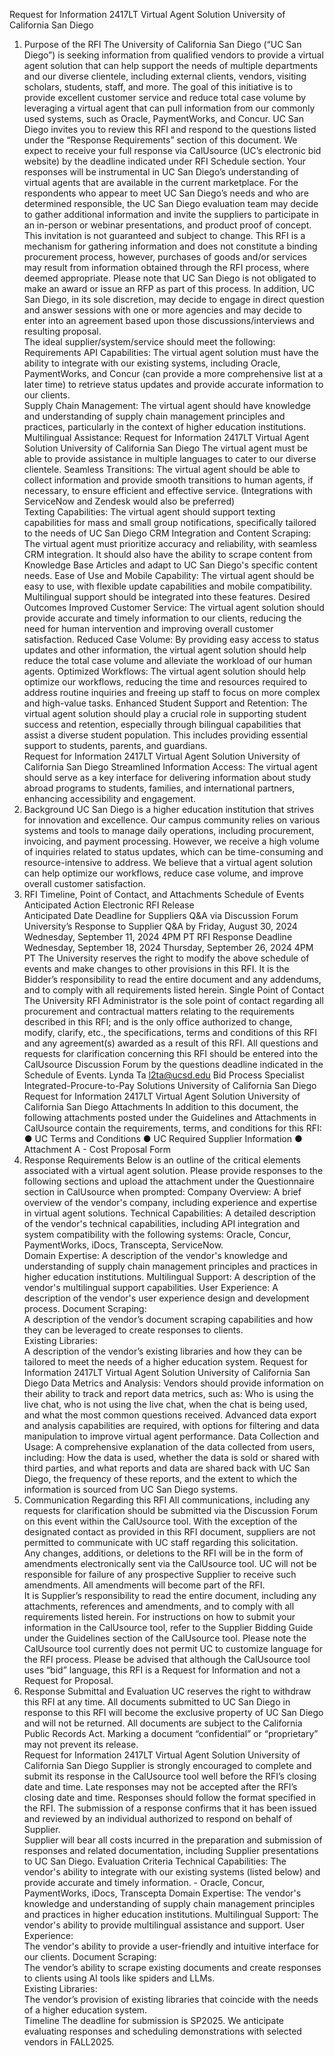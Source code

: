 Request for Information 2417LT 
Virtual Agent Solution 
University of California San Diego 
1. Purpose of the RFI 
The University of California San Diego (“UC San Diego”) is seeking information from qualified vendors to 
provide a virtual agent solution that can help support the needs of multiple departments and our 
diverse clientele, including external clients, vendors, visiting scholars, students, staff, and more. The goal 
of this initiative is to provide excellent customer service and reduce total case volume by leveraging a 
virtual agent that can pull information from our commonly used systems, such as Oracle, 
PaymentWorks, and Concur. 
UC San Diego invites you to review this RFI and respond to the questions listed under the “Response 
Requirements” section of this document. We expect to receive your full response via CalUsource (UC’s 
electronic bid website) by the deadline indicated under RFI Schedule section. Your responses will be 
instrumental in UC San Diego’s understanding of virtual agents that are available in the current 
marketplace. 
For the respondents who appear to meet UC San Diego’s needs and who are determined responsible, 
the UC San Diego evaluation team may decide to gather additional information and invite the suppliers 
to participate in an in-person or webinar presentations, and product proof of concept. This invitation is 
not guaranteed and subject to change. 
This RFI is a mechanism for gathering information and does not constitute a binding procurement 
process, however, purchases of goods and/or services may result from information obtained through 
the RFI process, where deemed appropriate. Please note that UC San Diego is not obligated to make an 
award or issue an RFP as part of this process. In addition, UC San Diego, in its sole discretion, may decide 
to engage in direct question and answer sessions with one or more agencies and may decide to enter 
into an agreement based upon those discussions/interviews and resulting proposal.  
The ideal supplier/system/service should meet the following: 
Requirements 
API Capabilities: 
The virtual agent solution must have the ability to integrate with our existing systems, including Oracle, 
PaymentWorks, and Concur (can provide a more comprehensive list at a later time) to retrieve status 
updates and provide accurate information to our clients.  
Supply Chain Management: 
The virtual agent should have knowledge and understanding of supply chain management principles and 
practices, particularly in the context of higher education institutions. 
Multilingual Assistance: 
Request for Information 2417LT 
Virtual Agent Solution 
University of California San Diego 
The virtual agent must be able to provide assistance in multiple languages to cater to our diverse 
clientele. 
Seamless Transitions: 
The virtual agent should be able to collect information and provide smooth transitions to human agents, 
if necessary, to ensure efficient and effective service. (Integrations with ServiceNow and Zendesk would 
also be preferred)  
Texting Capabilities: 
The virtual agent should support texting capabilities for mass and small group notifications, specifically 
tailored to the needs of UC San Diego 
CRM Integration and Content Scraping: 
The virtual agent must prioritize accuracy and reliability, with seamless CRM integration. It should also 
have the ability to scrape content from Knowledge Base Articles and adapt to UC San Diego's specific 
content needs. 
Ease of Use and Mobile Capability: 
The virtual agent should be easy to use, with flexible update capabilities and mobile compatibility. 
Multilingual support should be integrated into these features. 
Desired Outcomes 
Improved Customer Service: 
The virtual agent solution should provide accurate and timely information to our clients, reducing the 
need for human intervention and improving overall customer satisfaction. 
Reduced Case Volume: 
By providing easy access to status updates and other information, the virtual agent solution should help 
reduce the total case volume and alleviate the workload of our human agents. 
Optimized Workflows: 
The virtual agent solution should help optimize our workflows, reducing the time and resources required 
to address routine inquiries and freeing up staff to focus on more complex and high-value tasks. 
Enhanced Student Support and Retention: 
The virtual agent solution should play a crucial role in supporting student success and retention, 
especially through bilingual capabilities that assist a diverse student population. This includes providing 
essential support to students, parents, and guardians.  
Request for Information 2417LT 
Virtual Agent Solution 
University of California San Diego 
Streamlined Information Access: 
The virtual agent should serve as a key interface for delivering information about study abroad programs 
to students, families, and international partners, enhancing accessibility and engagement. 
2. Background 
UC San Diego is a higher education institution that strives for innovation and excellence. Our campus 
community relies on various systems and tools to manage daily operations, including procurement, 
invoicing, and payment processing. However, we receive a high volume of inquiries related to status 
updates, which can be time-consuming and resource-intensive to address. We believe that a virtual 
agent solution can help optimize our workflows, reduce case volume, and improve overall customer 
satisfaction. 
3. RFI Timeline, Point of Contact, and Attachments 
Schedule of Events 
Anticipated Action 
Electronic RFI Release  
Anticipated Date 
Deadline for Suppliers Q&A via Discussion 
Forum  
University’s Response to Supplier Q&A by 
Friday, August 30, 2024 
Wednesday, September 11, 2024 4PM PT 
RFI Response Deadline  
Wednesday, September 18, 2024 
Thursday, September 26, 2024 4PM PT 
The University reserves the right to modify the above schedule of events and make changes to other 
provisions in this RFI. It is the Bidder’s responsibility to read the entire document and any addendums, 
and to comply with all requirements listed herein. 
Single Point of Contact 
The University RFI Administrator is the sole point of contact regarding all procurement and contractual 
matters relating to the requirements described in this RFI; and is the only office authorized to change, 
modify, clarify, etc., the specifications, terms and conditions of this RFI and any agreement(s) awarded 
as a result of this RFI. All questions and requests for clarification concerning this RFI should be entered 
into the CalUsource Discussion Forum by the questions deadline indicated in the Schedule of Events. 
Lynda Ta 
l2ta@ucsd.edu 
Bid Process Specialist 
Integrated-Procure-to-Pay Solutions 
University of California San Diego 
Request for Information 2417LT 
Virtual Agent Solution 
University of California San Diego 
Attachments 
In addition to this document, the following attachments posted under the Guidelines and Attachments 
in CalUsource contain the requirements, terms, and conditions for this RFI:  
● UC Terms and Conditions 
● UC Required Supplier Information 
● Attachment A - Cost Proposal Form 
4. Response Requirements 
Below is an outline of the critical elements associated with a virtual agent solution. Please provide 
responses to the following sections and upload the attachment under the Questionnaire section in 
CalUsource when prompted: 
Company Overview: 
A brief overview of the vendor's company, including experience and expertise in virtual agent solutions. 
Technical Capabilities: 
A detailed description of the vendor's technical capabilities, including API integration and system 
compatibility with the following systems: Oracle, Concur, PaymentWorks, iDocs, Transcepta, 
ServiceNow.  
Domain Expertise: 
A description of the vendor's knowledge and understanding of supply chain management principles and 
practices in higher education institutions. 
Multilingual Support: 
A description of the vendor's multilingual support capabilities. 
User Experience: 
A description of the vendor's user experience design and development process. 
Document Scraping:  
A description of the vendor’s document scraping capabilities and how they can be leveraged to create 
responses to clients.  
Existing Libraries:  
A description of the vendor’s existing libraries and how they can be tailored to meet the needs of a 
higher education system. 
Request for Information 2417LT 
Virtual Agent Solution 
University of California San Diego 
Data Metrics and Analysis: 
Vendors should provide information on their ability to track and report data metrics, such as: Who is 
using the live chat, who is not using the live chat, when the chat is being used, and what the most 
common questions received. 
Advanced data export and analysis capabilities are required, with options for filtering and data 
manipulation to improve virtual agent performance. 
Data Collection and Usage: 
A comprehensive explanation of the data collected from users, including: How the data is used, whether 
the data is sold or shared with third parties, and what reports and data are shared back with UC San 
Diego, the frequency of these reports, and the extent to which the information is sourced from UC San 
Diego systems. 
5. Communication Regarding this RFI 
All communications, including any requests for clarification should be submitted via the Discussion 
Forum on this event within the CalUsource tool. With the exception of the designated contact as 
provided in this RFI document, suppliers are not permitted to communicate with UC staff regarding this 
solicitation.  
Any changes, additions, or deletions to the RFI will be in the form of amendments electronically sent via 
the CalUsource tool. UC will not be responsible for failure of any prospective Supplier to receive such 
amendments. All amendments will become part of the RFI.   
It is Supplier’s responsibility to read the entire document, including any attachments, references and 
amendments, and to comply with all requirements listed herein. For instructions on how to submit your 
information in the CalUsource tool, refer to the Supplier Bidding Guide under the Guidelines section of 
the CalUsource tool. Please note the CalUsource tool currently does not permit UC to customize 
language for the RFI process. Please be advised that although the CalUsource tool uses “bid” language, 
this RFI is a Request for Information and not a Request for Proposal.    
6. Response Submittal and Evaluation 
UC reserves the right to withdraw this RFI at any time. All documents submitted to UC San Diego in 
response to this RFI will become the exclusive property of UC San Diego and will not be returned. All 
documents are subject to the California Public Records Act. Marking a document “confidential” or 
“proprietary” may not prevent its release.  
Request for Information 2417LT 
Virtual Agent Solution 
University of California San Diego 
Supplier is strongly encouraged to complete and submit its response in the CalUsource tool well before 
the RFI’s closing date and time. Late responses may not be accepted after the RFI’s closing date and 
time. Responses should follow the format specified in the RFI. The submission of a response confirms 
that it has been issued and reviewed by an individual authorized to respond on behalf of Supplier.  
Supplier will bear all costs incurred in the preparation and submission of responses and related 
documentation, including Supplier presentations to UC San Diego. 
Evaluation Criteria 
Technical Capabilities: 
The vendor's ability to integrate with our existing systems (listed below) and provide accurate and 
timely information. - 
Oracle, Concur, PaymentWorks, iDocs, Transcepta 
Domain Expertise: 
The vendor's knowledge and understanding of supply chain management principles and practices in 
higher education institutions. 
Multilingual Support: 
The vendor's ability to provide multilingual assistance and support. 
User Experience:  
The vendor's ability to provide a user-friendly and intuitive interface for our clients. 
Document Scraping:  
The vendor’s ability to scrape existing documents and create responses to clients using AI tools like 
spiders and LLMs.  
Existing Libraries:  
The vendor’s provision of existing libraries that coincide with the needs of a higher education system.  
Timeline 
The deadline for submission is SP2025. We anticipate evaluating responses and scheduling 
demonstrations with selected vendors in FALL2025. 